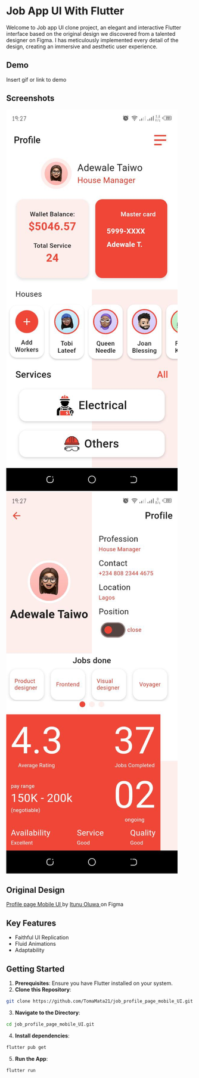 # Job App UI With Flutter

Welcome to  Job app UI clone project, an elegant and interactive Flutter interface based on the original design we discovered from a talented designer on Figma. I has meticulously implemented every detail of the design, creating an immersive and aesthetic user experience.




## Demo

Insert gif or link to demo


## Screenshots

![Profile](https://github.com/TomaMata21/job_profile_page_mobile_UI/blob/main/screenshots/profilee.jpg?raw=true)
![Profile details](https://github.com/TomaMata21/job_profile_page_mobile_UI/blob/main/screenshots/profile_details.jpg?raw=true)


## Original Design
[Profile page Mobile UI ](https://www.figma.com/community/file/1044938598351718939)
by [Itunu Oluwa ](https://www.figma.com/@thisisaltgian) on Figma

## Key Features

* Faithful UI Replication
* Fluid Animations
* Adaptability
## Getting Started
1. **Prerequisites**: Ensure you have Flutter installed on your system.
2. **Clone this Repository**:
 ```bash
git clone https://github.com/TomaMata21/job_profile_page_mobile_UI.git
```
3. **Navigate to the Directory**:
  ```bash
cd job_profile_page_mobile_UI.git
```  
4. **Install dependencies**:
  ```bash
 flutter pub get
```
5. **Run the App**:
 ```bash
 flutter run
```  